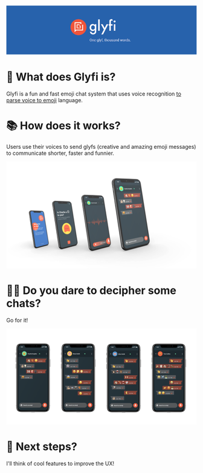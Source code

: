 <p align="center">
  <img width="1000px" src="/img/logo_cover.png">
</p>

<h1>
  💬 What does Glyfi is?
</h1>

Glyfi is a fun and fast emoji chat system that uses voice recognition [to parse voice to emoji](http://www.nltk.org/book/ch05.html) language.

<h1>
  📚 How does it works?
</h1>

Users use their voices to send glyfs (creative and amazing emoji messages) to communicate shorter, faster and funnier.

<p align="center">
  <img width="960px" src="/img/mockup_mobile.png">
</p>

<h1>
  🧞‍♂️ Do you dare to decipher some chats?
</h1>

Go for it!


<p align="center">
  <img width="960px" src="/img/mockup_chats.png">
</p>

<h1>
  🧭 Next steps?
</h1>

I'll think of cool features to improve the UX!
